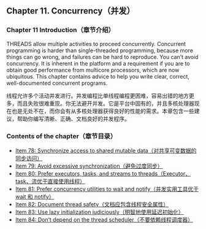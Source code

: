 ## Chapter 11. Concurrency（并发）

### Chapter 11 Introduction（章节介绍）

THREADS allow multiple activities to proceed concurrently. Concurrent programming is harder than single-threaded programming, because more things can go wrong, and failures can be hard to reproduce. You can’t avoid concurrency. It is inherent in the platform and a requirement if you are to obtain good performance from multicore processors, which are now ubiquitous. This chapter contains advice to help you write clear, correct, well-documented concurrent programs.

线程允许多个活动并发进行。并发编程比单线程编程更困难，容易出错的地方更多，而且失败很难重现。你无法避开并发。它是平台中固有的，并且多核处理器现在也是无处不在，而你会有从多核处理器获得良好的性能的需求。本章包含一些建议，帮助你编写清晰、正确、文档良好的并发程序。

### Contents of the chapter（章节目录）
- [Item 78: Synchronize access to shared mutable data（对共享可变数据的同步访问）](https://github.com/clxering/Effective-Java-3rd-edition-Chinese-English-bilingual/blob/master/Chapter-11/Chapter-11-Item-78-Synchronize-access-to-shared-mutable-data.md)
- [Item 79: Avoid excessive synchronization（避免过度同步）](https://github.com/clxering/Effective-Java-3rd-edition-Chinese-English-bilingual/blob/master/Chapter-11/Chapter-11-Item-79-Avoid-excessive-synchronization.md)
- [Item 80: Prefer executors, tasks, and streams to threads（Executor、task、流优于直接使用线程）](https://github.com/clxering/Effective-Java-3rd-edition-Chinese-English-bilingual/blob/master/Chapter-11/Chapter-11-Item-80-Prefer-executors,-tasks,-and-streams-to-threads.md)
- [Item 81: Prefer concurrency utilities to wait and notify（并发实用工具优于 wait 和 notify）](https://github.com/clxering/Effective-Java-3rd-edition-Chinese-English-bilingual/blob/master/Chapter-11/Chapter-11-Item-81-Prefer-concurrency-utilities-to-wait-and-notify.md)
- [Item 82: Document thread safety（文档应包含线程安全属性）](https://github.com/clxering/Effective-Java-3rd-edition-Chinese-English-bilingual/blob/master/Chapter-11/Chapter-11-Item-82-Document-thread-safety.md)
- [Item 83: Use lazy initialization judiciously（明智地使用延迟初始化）](https://github.com/clxering/Effective-Java-3rd-edition-Chinese-English-bilingual/blob/master/Chapter-11/Chapter-11-Item-83-Use-lazy-initialization-judiciously.md)
- [Item 84: Don’t depend on the thread scheduler（不要依赖线程调度器）](https://github.com/clxering/Effective-Java-3rd-edition-Chinese-English-bilingual/blob/master/Chapter-11/Chapter-11-Item-84-Don’t-depend-on-the-thread-scheduler.md)
